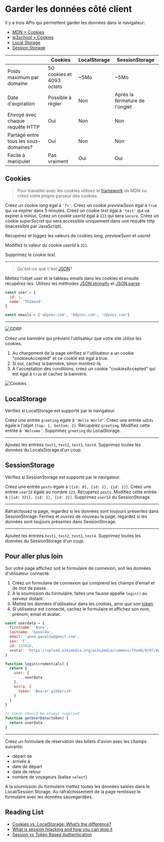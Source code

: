# Garder les données côté client

Il y a trois APIs qui permettent garder les données dans le navigateur: 
+ [MDN > Cookies](https://developer.mozilla.org/en-US/docs/Web/API/Document/cookie)
+ [w3school > Cookies](https://www.w3schools.com/js/js_cookies.asp)
+ [Local Storage](https://developer.mozilla.org/en-US/docs/Web/API/Window/localStorage)
+ [Session Storage](https://developer.mozilla.org/en-US/docs/Web/API/Window/sessionStorage)


&nbsp; | Cookies | LocalStorage | SessionStorage
--- | --- | --- | ---
Poids maximum par domaine |  50 cookies et 4093 octets | ~5Mo | ~5Mo
Date d'expiration | Possible à règler | Non | Après la fermeture de l'onglet
Envoyé avec chaque requête HTTP | Oui | Non | Non
Partagé entre tous les sous-domaines? | Oui | Non | Non
Facile à manipuler | Pas vraiment | Oui | Oui


## Cookies

> Pour travailler avec les cookies utilisez le [framework](https://developer.mozilla.org/en-US/docs/Web/API/Document/cookie/Simple_document.cookie_framework) de MDN ou créez votre propre parseur des cookies.

Créez un cookie *lang* égal à `'fr'`.
Créez un cookie *previewSeen* égal à `true` qui va expirer dans 5 minutes.
Créez un cookie *test* égal à `'test'` qui va expirer à miniut.
Créez un cookie *userId* égal à `123` qui sera `secure`.
Créez un cookie *superSecret* qui sera accessible uniquement dans une requête http (inacessible par JavaScript).

Récupérez et loggez les valeurs de cookies *lang*, *previewSeen* et *userId*

Modifiez la valeur du cookie *userId* à `321`.

Supprimez le cookie *test*.

---

> Qu'est-ce que c'est [JSON](https://developer.mozilla.org/en-US/docs/Web/JavaScript/Reference/Global_Objects/JSON)?

Mettez l'objet *user* et le tableau *emails* dans les cookies et ensuite récupérez-les. Utilisez les méthodes [JSON.stringify](https://developer.mozilla.org/en-US/docs/Web/JavaScript/Reference/Global_Objects/JSON/stringify) et [JSON.parse](https://developer.mozilla.org/en-US/docs/Web/JavaScript/Reference/Global_Objects/JSON/parse)

```js
const user = {
  id: 1,
  name: 'Thibaud'
}

const emails = ['a@ynov.com', 'b@ynov.com', 'c@ynov.com']
```

---

![GDRP](https://www.commitstrip.com/wp-content/uploads/2018/05/Strip-CYB-RGPD-650-final-.jpg)

Créez une bannière qui prévient l'utilisateur que votre site utilise les cookies.

1. Au chargement de la page vérifiez si l'utilisateur a un cookie "cookiesAccepted" et ce cookie est égal à true. 
2. Si oui, cachez la bannière, sinon montrez-là. 
3. A l'acceptation des conditions, créez un cookie "cookiesAccepted" qui est égal à `true` et cachez la bannière.

![Cookies](https://i.ibb.co/QN5QJ1H/cookies-notice.png)

## LocalStorage

Vérifiez si LocalStorage est supporté par le navigateur.

Créez une entrée `greeting` égale à `'Hello World'`.
Créez une entrée `adIds` égale à l'objet `{top: 1, bottom: 2}`.
Récupérez `greeting`.
Modifiez cette entrée à `'Welcome'`.
Supprimez `greeting` du LocalStorage.

---

Ajoutez les entrées `test1`, `test2`, `test3`, `test4`.
Supprimez toutes les données du LocalsStorage d'un coup.


## SessionStorage

Vérifiez si SessionStorage est supporté par le navigateur.

Créez une entrée `posts` égale à `[{id: 0}, {id: 1}, {id: 2}]`.
Créez une entrée `userId` égale au nombre `123`.
Récupérez `posts`.
Modifiez cette entrée à `[{id: 321}, {id: 1}, {id: 2}]`.
Supprimez `userId` du SessionStorage.

---

Rafraîchissez la page, regardez si les données sont toujours présentes dans SessionStorage.
Fermez et ouvrez de nouveau la page, regardez si les données sont toujours présentes dans SessionStorage.

---

Ajoutez les entrées `test1`, `test2`, `test3`, `test4`.
Supprimez toutes les données du SessionStorage d'un coup.

## Pour aller plus loin

Sur votre page affichez soit le formulaire de connexion, soit les données d'utilisateur connecté.

1. Créez un formulaire de connexion qui comprend les champs d'email et de mot de passe. 
2. A la soumission du formulaire, faites une fausse appelle `login()` au serveur distant.
3. Mettez les données d'utilisateur dans les cookies, ainsi que son [token](https://jwt.io/introduction/).
4. Si utilisateur est connecté, cachez le formulaire et affichez son nom, prénom, email et avatar.

```js
const userdata = {
  firstname: 'Anna',
  lastname: 'Gavalda',
  email: 'anna.gavalda@gmail.com',
  sex: 'F',
  id: 123456,
  avatar: 'https://upload.wikimedia.org/wikipedia/commons/thumb/0/07/Anna_Gavalda_20100328_Salon_du_livre_de_Paris_1.jpg/220px-Anna_Gavalda_20100328_Salon_du_livre_de_Paris_1.jpg'
}

function login(credentials) {
  return {
    user: {
      ...userdata
    },
    extra: {
      token: 'Bearer gibberish'
    }
  }
}

// token should be always supplied
function getUserData(token) {
  return userdata
}
```

---

Créez un formulare de réservation des billets d'avion avec les champs suivants:
+ départ de
+ arrivée à 
+ date de départ
+ date de retour
+ nombre de voyageurs (balise `select`)

A la soumission du formulaire mettez toutes les données saisies dans le Local/Session Storage.
Au rafraîchissement de la page remlissez le formulaire avec les données sauvegardées.


## Reading List

+ [Cookies vs. LocalStorage: What’s the difference?](https://medium.com/swlh/cookies-vs-localstorage-whats-the-difference-d99f0eb09b44)
+ [What is session hijacking and how you can stop it](https://medium.freecodecamp.org/session-hijacking-and-how-to-stop-it-711e3683d1ac)
+ [Session vs Token Based Authentication](https://medium.com/@sherryhsu/session-vs-token-based-authentication-11a6c5ac45e4)
